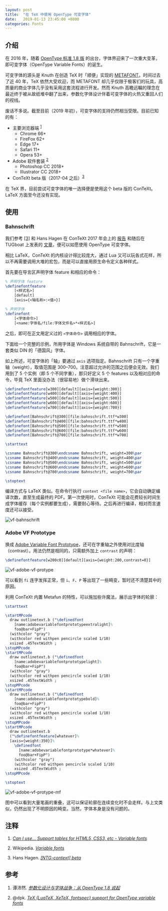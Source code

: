 ```yaml
---
layout: post
title:  "在 TeX 中使用 OpenType 可变字体"
date:   2019-01-13 23:45:00 +0800
categories: Fonts
---
```


## 介绍

在 2016 年，随着 [OpenType 标准 1.8 版](https://docs.microsoft.com/typography/opentype/spec) 的出台，字体界迎来了一次重大变革，即可变字体（OpenType Variable Fonts）的诞生。

可变字体的源头是 Knuth 在创造 TeX 时「顺便」实现的 [METAFONT](https://en.wikipedia.org/wiki/Metafont)。时间过去了近 40 年，TeX 依然大受欢迎，而 METAFONT 却几乎仅限于极客们的玩具，高质量的商业字体几乎没有采用这套流程进行开发。然而 Knuth 高瞻远瞩的理念在最近终于被从故纸堆中翻了出来，参数化字体设计伴着可变字体的火热又重回人们的视线。

废话不多说。截至目前（2019 年初），可变字体的支持仍然相当受限。目前已知的有：

- 主要浏览器端&nbsp;<sup>[1](#can-i-use-vf)</sup>
    - Chrome 66+
    - FireFox 62+
    - Edge 17+
    - Safari 11+
    - Opera 53+
- Adobe 软件套装&nbsp;<sup>[2](#wiki:vf)</sup>
    - Photoshop CC 2018+
    - Illustrator CC 2018+
- ConTeXt beta 版（2017-04 之后）<sup>[3](#hans:context)</sup>

在 TeX 界，目前尝试可变字体的唯一选择便是使用这个 beta 版的 ConTeXt。LaTeX 方面至今还没有实现。

## 使用

### Bahnschrift

我们参考 [[3]](#hans:context) 和 Hans Hagen 在 ConTeXt 2017 年会上的 [报告](https://meeting.contextgarden.net/2017/talks/2017-09-12-hans-variable-fonts/variable-fonts.pdf) 和随后在 TUGboat 上发表的 [文章](https://tug.org/TUGboat/tb38-2/tb119hagen-variable.pdf)，便可以如愿使用 OpenType 可变字体。

相比 LaTeX，ConTeXt 的内核设计得比较庞大，通过 Lua 又可以玩各式花样，所以不再需要调用大堆的宏包，而是可以直接用原生命令定义各种样式。

首先要在导言区声明字体 feature 和相应的命令：

```tex
% 声明字体 feature
\definefontfeature
    [<样式名>]
    [default]
    [axis={<轴名称>:<值>}]

% 声明字体
\definefont
    [<字体命令>]
    [<name:字体名/file:字体文件名>*<样式名>]
```

之后，即可在正文用定义过的 `<字体命令>` 调用相应的字体。

下面给一个完整的示例，所用字体是 Windows 系统自带的 Bahnschrift，它是一套类似 DIN 的「德国风」字体。

如上所述，可变字体的「轴」要通过 `axis` 选项指定。Bahnschrift 只有一个字重轴（weight），取值范围是 300&ndash;700。注意超过允许的范围之后便会无效。我们用到了 5 个实例（即 5 个不同字重），那只好定义 5 个 features 以及相对应的命令，毕竟 TeX 里面没办法（很容易地）做个滑块出来。

```tex
\definefontfeature[w300][default][axis={weight:300}]
\definefontfeature[w400][default][axis={weight:400}]
\definefontfeature[w500][default][axis={weight:500}]
\definefontfeature[w600][default][axis={weight:600}]
\definefontfeature[w700][default][axis={weight:700}]

\definefont[Bahnschrift@300][file:bahnschrift.ttf*w300]
\definefont[Bahnschrift@400][file:bahnschrift.ttf*w400]
\definefont[Bahnschrift@500][file:bahnschrift.ttf*w500]
\definefont[Bahnschrift@600][file:bahnschrift.ttf*w600]
\definefont[Bahnschrift@700][file:bahnschrift.ttf*w700]

\starttext

\csname Bahnschrift@300\endcsname Bahnschrift, weight=300\par
\csname Bahnschrift@400\endcsname Bahnschrift, weight=400\par
\csname Bahnschrift@500\endcsname Bahnschrift, weight=500\par
\csname Bahnschrift@600\endcsname Bahnschrift, weight=600\par
\csname Bahnschrift@700\endcsname Bahnschrift, weight=700\par

\stoptext
```

编译方式与 LaTeX 类似。在命令行执行 `context <file name>`，它会自动确定编译次数，直至生成最终的 PDF。第一次使用时，ConTeXt 可能会花费较长时间生成字体缓存（每个实例都要生成），需要耐心等待。之后再进行编译，相对而言速度还可以接受。


![vf-bahnschrift](/images/vf-bahnschrift.png)

### Adobe VF Prototype

换成 [Adobe Variable Font Prototype](https://github.com/adobe-fonts/adobe-variable-font-prototype)，还可在字重轴之外使用对比度轴（contrast）。用法仍然是相同的，只需额外加上 `contrast` 的声明：

```tex
\definefontfeature[w200c0][default][axis={weight:200,contrast=0}]
```

![vf-adobe-vf-protype](/images/vf-adobe-vf-protype.png)

可以看到 `fi` 连字发挥正常，但 `i`、`F`、`P` 等出现了一些畸变，暂时还不清楚其中的原因。

利用 ConTeXt 内置 Metafun 的特性，可以施加些许魔法，展示出字体的轮廓：

```tex
\starttext

\startMPcode
  draw outlinetext.b ("\definedfont
    [name:adobevariablefontprototypeextralight]%
    foo@bar+FipP")
  (withcolor "gray")
  (withcolor red withpen pencircle scaled 1/10)
  xsized .45TextWidth ;
\stopMPcode
\startMPcode
  draw outlinetext.b ("\definedfont
    [name:adobevariablefontprototypelight]%
    foo@bar+FipP")
  (withcolor "gray")
  (withcolor red withpen pencircle scaled 1/10)
  xsized .45TextWidth ;
\stopMPcode
\startMPcode
  draw outlinetext.b ("\definedfont
    [name:adobevariablefontprototypebold]%
    foo@bar+FipP")
  (withcolor "gray")
  (withcolor red withpen pencircle scaled 1/10)
  xsized .45TextWidth ;
\stopMPcode
\startMPcode
  draw outlinetext.b
  ("\definefontfeature[whatever]%
  [axis={weight:350}]%
    \definedfont
      [name:adobevariablefontprototype*whatever]%
      foo@bar+FipP")
    (withcolor "gray")
    (withcolor red withpen pencircle scaled 1/10)
    xsized .45TextWidth ;
\stopMPcode

\stoptext
```

![vf-adobe-vf-protype-mf](/images/vf-adobe-vf-protype-mf.png)

图中可以看到大量笔画的重叠，这可以保证轮廓在连续变化时不会走样。与上文类似，仍然出现了不明原因的畸变。当然，字体本身是没有问题的。

## 注释

1. <a name="can-i-use-vf"></a> [*Can I use... Support tables for HTML5, CSS3, etc - Variable fonts*](https://caniuse.com/#feat=variable-fonts)

1. <a name="wiki:vf"></a> Wikipedia. [*Variable fonts*](https://en.wikipedia.org/wiki/Variable_fonts)

1. <a name="hans:context"></a> Hans Hagen. [*[NTG-context] beta*](https://mailman.ntg.nl/pipermail/ntg-context/2017/088343.html)

## 参考

1. 谭沛然. [*参数化设计与字体战争：从 OpenType 1.8 说起*](https://thetype.com/2016/09/10968)

1. @dpk. [*TeX (LuaTeX, XeTeX, fontspec) support for OpenType variable fonts*](https://tex.stackexchange.com/q/355104)
